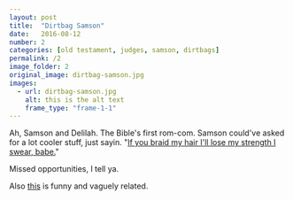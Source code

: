 ```yaml
---
layout: post
title:  "Dirtbag Samson"
date:   2016-08-12
number: 2
categories: [old testament, judges, samson, dirtbags]
permalink: /2
image_folder: 2
original_image: dirtbag-samson.jpg
images:
  - url: dirtbag-samson.jpg
    alt: this is the alt text
    frame_type: "frame-1-1"
---
```


Ah, Samson and Delilah. The Bible's first rom-com. Samson could've asked for a lot cooler stuff, just sayin. "[If you braid my hair I'll lose my strength I swear, babe.][1]"

Missed opportunities, I tell ya.

Also [this][2] is funny and vaguely related.

[1]:https://www.biblegateway.com/passage/?search=Judges+16&version=NIV
[2]:http://the-toast.net/2014/11/17/bible-verses-word-philistines-replaced-haters/
